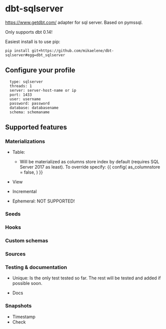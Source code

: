# dbt-sqlserver
https://www.getdbt.com/ adapter for sql server. Based on pymssql. 

Only supports dbt 0.14!

Easiest install is to use pip:

    pip install git+https://github.com/mikaelene/dbt-sqlserver#egg=dbt_sqlserver


## Configure your profile

      type: sqlserver
      threads: 1
      server: server-host-name or ip
      port: 1433
      user: username
      password: password
      database: databasename
      schema: schemaname

## Supported features

### Materializations
- Table: 
    - Will be materialized as columns store index by default (requires SQL Server 2017 as least). To override specify:
{{
  config(
    as_columnstore = false,
  )
}}
- View
- Incremental


- Ephemeral: NOT SUPPORTED!

### Seeds

### Hooks

### Custom schemas

### Sources

### Testing & documentation
- Unique: Is the only test tested so far. The rest will be tested and added if possible soon.

- Docs

### Snapshots
- Timestamp
- Check
